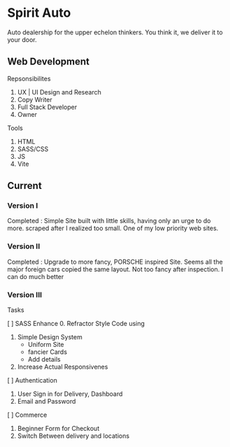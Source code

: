 # Spirit Auto

Auto dealership for the upper echelon thinkers. You think it, we deliver it to your door.

## Web Development

Repsonsibilites

1. UX | UI Design and Research
2. Copy Writer
3. Full Stack Developer
4. Owner

Tools

1. HTML
2. SASS/CSS
3. JS
4. Vite

## Current

### Version I

Completed : Simple Site built with little skills, having only an urge to do more.
scraped after I realized too small. One of my low priority web sites.

### Version II

Completed : Upgrade to more fancy, PORSCHE inspired Site. Seems all the major foreign cars copied the same layout. Not too fancy after inspection. I can do much better

### Version III

Tasks

[ ] SASS Enhance 0. Refractor Style Code using

1. Simple Design System
   - Uniform Site
   - fancier Cards
   - Add details
2. Increase Actual Responsivenes

[ ] Authentication

1. User Sign in for Delivery, Dashboard
2. Email and Password

[ ] Commerce

1. Beginner Form for Checkout
2. Switch Between delivery and locations
